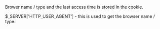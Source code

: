 Brower name / type and the last access time is stored in the cookie.

$_SERVER['HTTP_USER_AGENT'] - this is used to get the browser name / type.